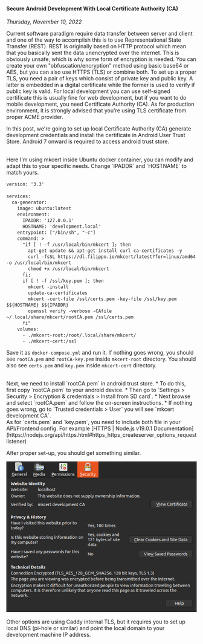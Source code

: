 #### Secure Android Development With Local Certificate Authority (CA)
_Thursday, November 10, 2022_

Current software paradigm require data transfer between server and client and one of 
the way to accomplish this is to use Representational State Transfer (REST). REST is 
originally based on HTTP protocol which mean that you basically sent the data unencrypted 
over the internet. This is obviously unsafe, which is why some form of encryption is 
needed. You can create your own "obfuscation/encryption" method using basic base64 or AES, 
but you can also use HTTPS (TLS) or combine both. To set up a proper TLS, you need a pair of 
keys which consist of private key and public key. A latter is embedded in a digital 
certificate while the former is used to verify if public key is valid. For local 
development you can use self-signed certificate this is usually fine for web development, 
but if you want to do mobile development, you need Certificate Authority (CA). As for 
production environment, it is strongly advised that you're using TLS certificate from 
proper ACME provider.

In this post, we're going to set up local Certificate Authority (CA) generate development 
credentials and install the certificate in Android User Trust Store. Android 7 onward is 
required to access android trust store.

<br>
Here I'm using mkcert inside Ubuntu docker container, you can modify and adapt this to your 
specific needs. Change `IPADDR` and `HOSTNAME` to match yours.

```
version: '3.3'

services:
  ca-generator:
    image: ubuntu:latest
	environment:
	  IPADDR: '127.0.0.1'
	  HOSTNAME: 'development.local'
    entrypoint: ["/bin/sh", "-c"]
    command: >
      "if [ ! -f /usr/local/bin/mkcert ]; then
        apt-get update && apt-get install curl ca-certificates -y
        curl -fsSL https://dl.filippo.io/mkcert/latest?for=linux/amd64 -o /usr/local/bin/mkcert
        chmod +x /usr/local/bin/mkcert
      fi; 
      if [ ! -f /ssl/key.pem ]; then
        mkcert -install
        update-ca-certificates
        mkcert -cert-file /ssl/certs.pem -key-file /ssl/key.pem $${HOSTNAME} $${IPADDR}
        openssl verify -verbose -CAfile ~/.local/share/mkcert/rootCA.pem /ssl/certs.pem
      fi"
    volumes:
      - ./mkcert-root:/root/.local/share/mkcert/
      - ./mkcert-cert:/ssl
```

Save it as `docker-compose.yml` and run it. If nothing goes wrong, you should see 
`rootCA.pem` and `rootCA-key.pem` inside `mkcert-root` directory. You should also see 
`certs.pem` and `key.pem` inside `mkcert-cert` directory.

<br>
Next, we need to install `rootCA.pem` in android trust store. 
* To do this, first copy `rootCA.pem` to your android device. 
* Then go to `Settings > Security > Encryption & credentials > Install from SD card`. 
* Next browse and select `rootCA.pem` and follow the on-screen instructions. 
* If nothing goes wrong, go to `Trusted credentials > User` you will 
see `mkcert development CA`.

<br>
As for `certs.pem` and `key.pem`, you need to include both file in your API/Frontend config. 
For example [HTTPS | Node.js v19.0.1 Documentation](https://nodejs.org/api/https.html#https_https_createserver_options_requestlistener) 

After proper set-up, you should get something similar.

<div class="row">
	<div class="col-sm-3"></div>
	<div class="col-sm-6">
		<div class="thumbnail">
			<img class="img-responsive" src="./posts/2022-11-10-secure-android-development-with-local-certificate-authority-ca/01.png" alt="img">
		</div>
	</div>
	<div class="col-sm-3"></div>
</div>

Other options are using Caddy internal TLS, but it requires you to set up local DNS (pi-hole or similar) 
and point the local domain to your development machine IP address. 